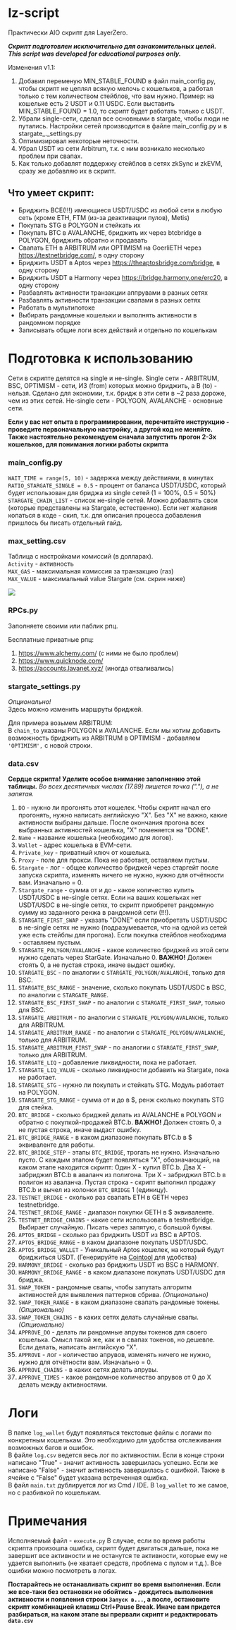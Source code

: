 # lz-script
Практически AIO скрипт для LayerZero.

***Скрипт подготовлен исключительно для ознакомительных целей.***  
***This script was developed for educational purposes only.***

Изменения v1.1:
1. Добавил переменую MIN_STABLE_FOUND в файл main_config.py, чтобы скрипт не цеплял всякую мелочь с кошельков, а работал только с тем количеством стейблов, что вам нужно. Пример: на кошельке есть 2 USDT и 0.11 USDC. Если выставить MIN_STABLE_FOUND = 1.0, то скрипт будет работать только с USDT.
2. Убрали single-сети, сделал все основными в stargate, чтобы люди не путались. Настройки сетей производится в файле main_config.py и в stargate_._settings.py
3. Оптимизировал некоторые неточности.
4. Убрал USDT из сети Arbitrum, т.к. с ним возникало несколько проблем при свапах.
5. Как только добавлят поддержку стейблов в сетях zkSync и zkEVM, сразу же добавляю их в скрипт.

## Что умеет скрипт:
- Бриджить ВСЕ(!!!) имеющиеся USDT/USDC из любой сети в любую сеть (кроме ETH, FTM (из-за деактивации пулов), Metis)
- Покупать STG в POLYGON и стейкать их
- Покупать BTC в AVALANCHE, бриджить их через btcbridge в POLYGON, бриджить обратно и продавать
- Свапать ETH в ARBITRUM или OPTIMISM на GoerliETH через https://testnetbridge.com/, в одну сторону
- Бриджить USDT в Aptos через https://theaptosbridge.com/bridge, в одну сторону
- Бриджить USDT в Harmony через https://bridge.harmony.one/erc20, в одну сторону
- Разбавлять активности транзакции аппрувами в разных сетях
- Разбавлять активности транзакции свапами в разных сетях
- Работать в мультипотоке
- Выбирать рандомные кошельки и выполнять активности в рандомном порядке
- Записывать общие логи всех действий и отдельно по кошелькам

# Подготовка к использованию
Сети в скрипте делятся на single и не-single. Single сети - ARBITRUM, BSC, OPTIMISM - сети, ИЗ (from) которых можно бриджить, а В (to) - нельзя. Сделано для экономии, т.к. бридж в эти сети в ~2 раза дороже, чем из этих сетей.
Не-single сети - POLYGON, AVALANCHE - основные сети.

**Если у вас нет опыта в программировании, перечитайте инструкцию - проведите первоначальную настройку, а другой код не меняйте.**  
**Также настоятельно рекомендуем сначала запустить прогон 2-3х кошельков, для понимания логики работы скрипта**

### main_config.py
`WAIT_TIME = range(5, 10)` - задержка между действиями, в минутах  
`RATIO_STARGATE_SINGLE = 0.5`  - процент от баланса USDT/USDC, который будет использован для бриджа из single сетей (1 = 100%, 0.5 = 50%)  
`STARGATE_CHAIN_LIST` - список не-single сетей. Можно добавлять свои (которые представлены на Stargate, естественно). Если нет желания копаться в коде - скип, т.к. для описания процесса добавления пришлось бы писать отдельный гайд.

### max_setting.csv
Таблица с настройками комиссий (в долларах).  
`Activity` - активность  
`MAX_GAS` - максимальная комиссия за транзакцию (газ)  
`MAX_VALUE` - максимальный value Stargate (см. скрин ниже)  

![](https://skr.sh/i/260623/WdX1jNvH.jpg?download=1&name=%D0%A1%D0%BA%D1%80%D0%B8%D0%BD%D1%88%D0%BE%D1%82%2026-06-2023%2021:39:30.jpg)

### RPCs.py
Заполняете своими или паблик рпц.  

Бесплатные приватные рпц:
1. https://www.alchemy.com/ (с ними не было проблем)
2. https://www.quicknode.com/
3. https://accounts.lavanet.xyz/ (иногда отваливались)

### stargate_settings.py
*Опционально!*  
Здесь можно изменить маршруты бриджей. 

Для примера возьмем ARBITRUM:  
В `chain_to` указаны POLYGON и AVALANCHE. Если мы хотим добавить возможность бриджить из ARBITRUM в OPTIMISM - добавляем `'OPTIMISM',` с новой строки.

### data.csv
**Сердце скрипта! Уделите особое внимание заполнению этой таблицы.**
*Во всех десятичных числах (17.89) пишется точка ("."), а не запятая.*

1. `DO` - нужно ли прогонять этот кошелек. Чтобы скрипт начал его прогонять, нужно написать английскую "X". Без "X" не важно, какие активности выбраны дальше. После окончания прогона всех выбранных активностей кошелька, "X" поменяется на "DONE".
2. `Name` - название кошелька (необходимо для логов).
3. `Wallet` - адрес кошелька в EVM-сети.
4. `Private_key` - приватный ключ от кошелька.
5. `Proxy` - поле для прокси. Пока не работает, оставляем пустым.
6. `Stargate` - лог - общее количество бриджей через старгейт после запуска скрипта, изменять ничего не нужно, нужно для отчётности вам. Изначально = 0.
7. `Stargate_range` - сумма от и до - какое количество купить USDT/USDC в не-single сетях. Если на ваших кошельках нет USDT/USDC в не-single сетях, то скрипт приобретет рандомную сумму из заданного ренжа в рандомной сети (!!!).
8. `STARGATE_FIRST_SWAP` - указать "DONE" если приобретать USDT/USDC в не-single сетях не нужно (подразумевается, что на одной из сетей уже есть стейблы для прогона). Если покупка стейблов необходима - оставляем пустым.
9. `STARGATE_POLYGON/AVALANCHE` - какое количество бриджей из этой сети нужно сделать через StarGate. Изначально 0. **ВАЖНО!** Должен стоять 0, а не пустая строка, иначе выдаст ошибку.
11. `STARGATE_BSC` - по аналогии с `STARGATE_POLYGON/AVALANCHE`, только для BSC.
9. `STARGATE_BSC_RANGE` - значение, сколько покупать USDT/USDC в BSC, по аналогии с `STARGATE_RANGE`.
10. `STARGATE_BSC_FIRST_SWAP` - по аналогии с `STARGATE_FIRST_SWAP`, только для BSC.
11. `STARGATE_ARBITRUM` - по аналогии с `STARGATE_POLYGON/AVALANCHE`, только для ARBITRUM.
11. `STARGATE_ARBITRUM_RANGE` - по аналогии с `STARGATE_POLYGON/AVALANCHE`, только для ARBITRUM.
12. `STARGATE_ARBITRUM_FIRST_SWAP` - по аналогии с `STARGATE_FIRST_SWAP`, только для ARBITRUM.
13. `STARGATE_LIQ` - добавление ликвидности, пока не работает.
14. `STARGATE_LIQ_VALUE` - сколько ликвидности добавить на Stargate, пока не работает.
15. `STARGATE_STG` - нужно ли покупать и стейкать STG. Модуль работает на POLYGON.
16. `STARGATE_STG_RANGE` - сумма от и до в $, ренж сколько покупать STG для стейка.
17. `BTC_BRIDGE` - сколько бриджей делать из AVALANCHE в POLYGON и обратно с покупкой-продажей BTC.b. **ВАЖНО!** Должен стоять 0, а не пустая строка, иначе выдаст ошибку.
18. `BTC_BRIDGE_RANGE` - в каком диапазоне покупать BTC.b в $ эквиваленте для работы.
19. `BTC_BRIDGE_STEP` - этапы `BTC_BRIDGE`, трогать не нужно. Изначально пусто. С каждым этапом будет появляться "X", обозначающий, на каком этапе находится скрипт:
Один X - купил BTC.b. Два X  - забриджил BTC.b в аваланч из полигона. Три X  - забриджил BTC.b в полигон из аваланча. Пустая строка - скрипт выполнил продажу BTC.b и вычел из колонки `BTC_BRIDGE` 1 (единицу).
20. `TESTNET_BRIDGE` - сколько раз свапать ETH в GETH через testnetbridge.
21. `TESTNET_BRIDGE_RANGE` - диапазон покупки GETH в $ эквиваленте.
21. `TESTNET_BRIDGE_CHAINS` - какие сети использовать в testnetbridge. Выбирает случайную. Писать через запятую, с большой буквы.
22. `APTOS_BRIDGE` - сколько раз бриджить USDT из BSC в APTOS.
23. `APTOS_BRIDGE_RANGE` -  в каком диапазоне покупать USDT/USDC.
24. `APTOS_BRIDGE_WALLET` - Уникальный Aptos кошелек, на который будут бриджиться USDT. (Генерируйте на [Cointool](https://cointool.app/createWallet/aptos "Cointool") для удобства)
25. `HARMONY_BRIDGE` - сколько раз бриджить USDT из BSC в HARMONY.
26. `HARMONY_BRIDGE_RANGE` - в каком диапазоне покупать USDT/USDC для бриджа.
27. `SWAP_TOKEN` - рандомные свапы, чтобы запутать алгоритм активностей для выявления паттернов сбрива. *(Опционально)*
28. `SWAP_TOKEN_RANGE` - в каком диапазоне свапать рандомные токены. *(Опционально)*
29. `SWAP_TOKEN_CHAINS` - в каких сетях делать случайные свапы. *(Опционально)*
30. `APPROVE_DO` - делать ли рандомные апрувы токенов для своего кошелька. Смысл такой же, как и в свапах токенов, но дешевле. Если делать, написать английскую "X".
31. `APPROVE` - лог - количество апрувов, изменять ничего не нужно, нужно для отчётности вам. Изначально = 0.
32. `APPROVE_CHAINS` -  в каких сетях делать апрувы.
33. `APPROVE_TIMES` - какое рандомное количество апрувов от 0 до X делать между активностями.

# Логи
В папке `log_wallet` будут появляться текстовые файлы с логами по конкретным кошелькам. Это необходимо для удобства отслеживания возможных багов и ошибок.  
В файле `log.csv` ведется весь лог по активностям. Если в конце строки написано "True" - значит активность завершилась успешно. Если же написано "False" - значит активность завершилась с ошибкой. Также в ячейке с "False" будет указана встреченная ошибка.  
В файл `main.txt` дублируется лог из Cmd / IDE. В `log_wallet` то же самое, но с разбивкой по кошелькам.

# Примечания
Иcполняемый файл - `execute.py`
В случае, если во время работы скрипта произошла ошибка, скрипт будет двигаться дальше, пока не завершит все активности и не останутся те активности, которые ему не удается выполнить (не хватает средств, проблема с пулом и т.д.). Все ошибки можно посмотреть в логах. 

**Постарайтесь не останавливать скрипт во время выполнения. Если же все-таки без остановки не обойтись - дождитесь выполнения активности и появления строки `Запуск в...`, а после, остановите скрипт комбинацией клавиш Ctrl+Pause Break. Иначе вам придется разбираться, на каком этапе вы прервали скрипт и редактировать `data.csv`**
